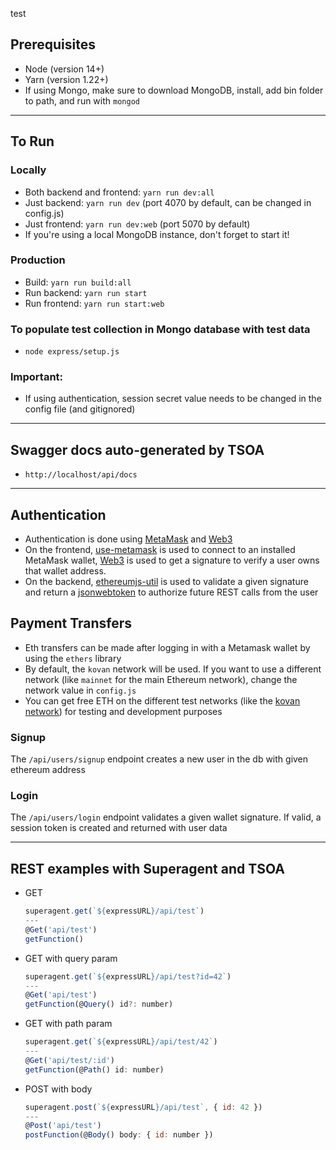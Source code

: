 test

## Prerequisites

* Node (version 14+)
* Yarn (version 1.22+)
* If using Mongo, make sure to download MongoDB, install, add bin folder to path, and run with `mongod`

<hr>

## To Run

### Locally
- Both backend and frontend: `yarn run dev:all`
- Just backend: `yarn run dev` (port 4070 by default, can be changed in config.js)
- Just frontend: `yarn run dev:web` (port 5070 by default)
- If you're using a local MongoDB instance, don't forget to start it!

### Production
- Build: `yarn run build:all`
- Run backend: `yarn run start`
- Run frontend: `yarn run start:web`

### To populate test collection in Mongo database with test data
- `node express/setup.js`

### **Important**:
- If using authentication, session secret value needs to be changed in the config file (and gitignored)

<hr>

## Swagger docs auto-generated by TSOA
- `http://localhost/api/docs`

<hr>

## Authentication
- Authentication is done using [MetaMask](https://metamask.io/npm) and [Web3](https://www.npmjs.com/package/web3)
- On the frontend, [use-metamask](https://www.npmjs.com/package/use-metamask) is used to connect to an installed MetaMask wallet, [Web3](https://www.npmjs.com/package/web3) is used to get a signature to verify a user owns that wallet address.
- On the backend, [ethereumjs-util](https://www.npmjs.com/package/ethereumjs-util) is used to validate a given signature and return a [jsonwebtoken](https://www.npmjs.com/package/jsonwebtoken) to authorize future REST calls from the user

## Payment Transfers
- Eth transfers can be made after logging in with a Metamask wallet by using the `ethers` library
- By default, the `kovan` network will be used. If you want to use a different network (like `mainnet` for the main Ethereum network), change the network value in `config.js`
- You can get free ETH on the different test networks (like the [kovan network](https://github.com/kovan-testnet/faucet)) for testing and development purposes

### Signup
The `/api/users/signup` endpoint creates a new user in the db with given ethereum address

### Login
The `/api/users/login` endpoint validates a given wallet signature. If valid,
a session token is created and returned with user data

<hr>

## REST examples with Superagent and TSOA
- GET
  ```js
  superagent.get(`${expressURL}/api/test`)
  ---
  @Get('api/test')
  getFunction()
  ```

- GET with query param
  ```js
  superagent.get(`${expressURL}/api/test?id=42`)
  ---
  @Get('api/test')
  getFunction(@Query() id?: number)
  ```

- GET with path param
  ```js
  superagent.get(`${expressURL}/api/test/42`)
  ---
  @Get('api/test/:id')
  getFunction(@Path() id: number)
  ```

- POST with body
  ```js
  superagent.post(`${expressURL}/api/test`, { id: 42 })
  ---
  @Post('api/test')
  postFunction(@Body() body: { id: number })
  ```
